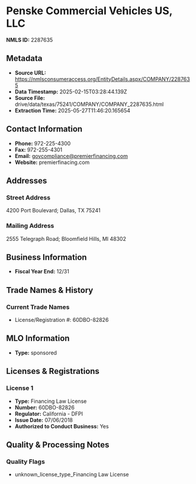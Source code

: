 # Penske Commercial Vehicles US, LLC

**NMLS ID:** 2287635

## Metadata
- **Source URL:** https://nmlsconsumeraccess.org/EntityDetails.aspx/COMPANY/2287635
- **Data Timestamp:** 2025-02-15T03:28:44.139Z
- **Source File:** drive/data/texas/75241/COMPANY/COMPANY_2287635.html
- **Extraction Time:** 2025-05-27T11:46:20.165654

## Contact Information
- **Phone:** 972-225-4300
- **Fax:** 972-255-4301
- **Email:** govcompliance@premierfinancing.com
- **Website:** premierfinacing.com

## Addresses
### Street Address
4200 Port Boulevard; Dallas, TX 75241

### Mailing Address
2555 Telegraph Road; Bloomfield Hills, MI 48302

## Business Information
- **Fiscal Year End:** 12/31

## Trade Names & History
### Current Trade Names
- License/Registration #: 60DBO-82826

## MLO Information
- **Type:** sponsored

## Licenses & Registrations

### License 1
- **Type:** Financing Law License
- **Number:** 60DBO-82826
- **Regulator:** California - DFPI
- **Issue Date:** 07/06/2018
- **Authorized to Conduct Business:** Yes

## Quality & Processing Notes
### Quality Flags
- unknown_license_type_Financing Law License
